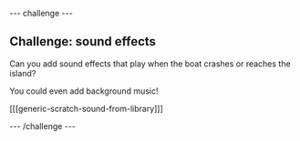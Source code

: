 --- challenge ---

## Challenge: sound effects
Can you add sound effects that play when the boat crashes or reaches the island?

You could even add background music!

[[[generic-scratch-sound-from-library]]]

--- /challenge ---
